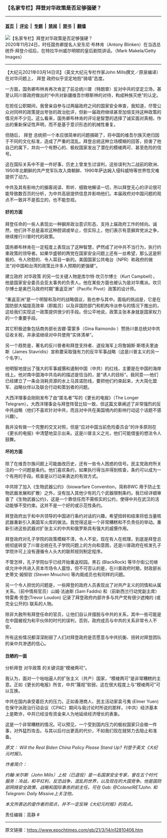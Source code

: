 ### 【名家专栏】拜登对华政策是否足够强硬？

---

#### [首页](../../../..?n12810406) &nbsp;|&nbsp; [评论](../../../../../epoch-comment?n12810406) &nbsp;|&nbsp; [专题](../../../../../epoch-special?n12810406) &nbsp;|&nbsp; [禁闻](../../../../../epoch-news?n12810406) &nbsp;|&nbsp; [禁书](../../../../../books?n12810406) &nbsp;|&nbsp; [翻墙](https://github.com/gfw-breaker/nogfw/blob/master/README.md?n12810406)


<div><img alt="【名家专栏】拜登对华政策是否足够强硬？" class="attachment-djy_600_400 size-djy_600_400 wp-post-image" src="https://i.epochtimes.com/assets/uploads/2021/03/GettyImages-1229769415-700x420-600x400.jpg"/>
<div class="caption">
 2020年11月24日，时任国务卿提名人安东尼·布林肯（Antony Blinken）在当选总统乔·拜登介绍后，在特拉华州威尔明顿的皇后剧院讲话。（Mark Makela/Getty Images）
</div></div><hr/><div class="post_content" id="artbody" itemprop="articleBody">
 <!-- article content begin -->
 <p>
  【大纪元2021年03月14日讯】（英文大纪元专栏作家John Mills撰文／原泉编译）在对华问题上，
  <ok href="https://www.epochtimes.com/gb/tag/%E6%8B%9C%E7%99%BB.html">
   拜登
  </ok>
  政府似乎坚定地抱“骑墙”态度。
 </p>
 <p>
  一方面，国务卿布林肯再次肯定了前总统川普（特朗普）反对中共的坚定立场，甚至认同川普政府做出的“中共对新疆维吾尔穆斯林的对待，构成种族灭绝”的认定。
 </p>
 <p>
  在担任公职期间，我曾亲自参与过两届政府之间的国家安全审查，我知道，尽管公众对同样的政策提出夸张的政治批评，但新一届政府继续甚至加倍支持这种政策的情况并不少见。这么看来，国务卿布林肯的评论是智慧的选择了诚实面对真相，作出的重新保证性声明，而不是基于意识形态的机械性重复。
 </p>
 <p>
  但随后，
  <ok href="https://www.epochtimes.com/gb/tag/%E6%8B%9C%E7%99%BB.html">
   拜登
  </ok>
  总统把一个本应很简单的问题搞砸了，将中国的维吾尔族灭绝归因于不同的文化标准，造成了严重的混乱。拜登总统这种立场模糊的回答，损害了他自己的属下，并向一个有野心的、极权国家发出了潜在的模棱两可、甚至危险的信号。
 </p>
 <p>
  这在国际关系中不是一件好事，历史上曾发生过误判，这些误判为二战前的欧洲、1950年北朝鲜的共产党军队攻入南朝鲜、1990年萨达姆入侵科威特等世界性灾难提供了动力。
 </p>
 <p>
  中共及其有影响力的掮客阅读、聆听、细致地解读一切，所以拜登无心的评论很可能导致数百页的分析，为中共高层提供信息并影响他们。本届政府对中国问题的观点不一致并不是孤立的，也不能忽视。
 </p>
 <h4>
  好的方面
 </h4>
 <p>
  拜登任命的一些人表现出一种摒弃政治意识形态、支持上届政府工作的倾向。诚然，他们并不总是喜欢这种腔调或举止，但实际上，他们表示有意摒弃党派之争，继续推行川普时代的政策。
 </p>
 <p>
  国务卿布林肯在一定程度上表现出了这种智慧，俨然成了对中共不当行为，执行约束政策的领导者。如果华盛顿的两党在国家安全问题上还有一丝希望，那么这是积极的、令人欣慰的、令人耳目一新的。美国国家公共电台（NPR）称政府的做法“对中国和台湾的政策比许多人预期的更强硬”。
 </p>
 <p>
  建立政府
  <ok href="https://www.epochtimes.com/gb/tag/%E5%AF%B9%E5%8D%8E%E6%94%BF%E7%AD%96.html">
   对华政策
  </ok>
  的另一位关键人物是库尔特·坎贝尔博士（Kurt Campbell），他是国家安全委员会亚太事务的负责人。他在某些方面也被认为是对华鹰派。坎贝尔博士是奥巴马政府时期“重返亚洲”（Pacific Pivot）政策的设计师。
 </p>
 <p>
  “重返亚洲”是一个明智和及时的战略倡议，我也参与其中。面临的挑战是，它是在国防部大幅提高效率（即裁员）以及非国防部门和机构冷淡参与的情况下推出的，这给我们实现这一政策提供很少的手段。但公平地说，政策主张本身就是国家权力的一个重要手段。
 </p>
 <p>
  其它积极迹象包括商务部长吉娜·雷蒙多（Gina Raimondo ）赞扬川普总统对中共征收关税，并承诺继续对中共使用“实体清单”。
 </p>
 <p>
  另一个趋势是，著名的反川普者和拜登支持者、退役海军上将詹姆斯·斯塔夫里迪斯（James Stavridis）宣称要采取强有力的反华军事战略（这是川普主义的另一个名字）。
 </p>
 <p>
  他明智地提出了强大的军事威慑和遏制中国（中共）的红线，主要是在中国的海岸线上。他对南中国海中共岛屿的描述是恰当的，是“诱人的目标”。我同意──他们已经建立了一条会消耗资源的水上马其诺防线，要把他们约束起来，大大简化盟军、战略伙伴以及联合行动和策划者的问题。
 </p>
 <p>
  大西洋理事会刚刚发布了由“匿名者”写的《更长的电报》（The Longer Telegram）。大西洋理事会与拜登阵营比较一致，但这篇文章阐述了非常强烈的反中共战略（他们不喜欢针对中共，而且对中共在美国境内的影响行动这个话题不感兴趣）。
 </p>
 <p>
  我并没有做一个完整的交叉对照，但是“应对中国当前危险委员会”的许多原则在《更长的电报》中清楚地显示出来。这是川普主义之光，他们可能借鉴的想法令人鼓舞。
 </p>
 <h4>
  坏的方面
 </h4>
 <p>
  除了在维吾尔族问题上可能曲改历史，还有一些令人困惑的信号。民主党政府所关注的一个问题是条约。他们喜欢条约，如果执行得当并得到核查，条约可以成为一个有用的手段。核查是以行动来表达的有效方式。
 </p>
 <p>
  中共除了加入《生物武器公约》（biowarfare Convention，简称BWC 用于防止生物武器发展和扩散）之外，没有加入其他少有的几个武器限制条约。我已经详细审查了《生物武器公约》，这是一个靠信任而不需核实的公约，使得中共在武汉的活动能够不受约束。这并不是一个好的或示范性条约。
 </p>
 <p>
  拜登政府出于和中共领导的中国进行条约对话的兴趣，希望扭转和结束将低当量核武器重新引入美国军火库的做法。我觉得这是一个非常糟糕和不负责任的举动。重新引进这些武器对扩张主义的中共和俄罗斯具有强大的威慑作用。
 </p>
 <p>
  拜登政府对孔子学院的政策模糊不清，令人不安。现在有人在梳理，到底是拜登总统彻底转变了川普总统在孔子学院问题上的方向和意图，还是川普政府在核发孔子学院许可上没有遵循令人头大的联邦规则制定程序。
 </p>
 <p>
  不管怎样，孔子学院似乎已经开始重返校园。黑石 (BlackRock) 等华尔街公司继续允许中共进入资本市场令人震惊，但不可否认的是，在川普政府时期，财政部长史蒂文·姆努钦 (Steven Mnuchin) 等内阁成员也有同样的问题。
 </p>
 <p>
  另一个令人担忧的问题是，一些拜登的政府人员表现出了对共产主义的同情和从属关系。（前中情局官员）山姆·法迪斯 (Sam Faddis) 和（前新西兰行动党副主席）特雷弗·劳登(Trevor Loudon) 记录了拜登政府内部许多与共产党有很少遮掩的 (或完全公开的) 联系的人物。
 </p>
 <p>
  除非大赦所有拜登任命的官员，让他们自认并摆脱与中共的关系，其中一些可能是在中国被视为和平伙伴的时代的误判，否则，政府成员与中共的关系非常令人不安。
 </p>
 <p>
  所有这些情况都深深削弱了人们对拜登政府是否愿意与中共抗衡、扭转对拜登团队的亲中共渗透的信心。
 </p>
 <h4>
  丑陋的一面
 </h4>
 <p>
  分析拜登
  <ok href="https://www.epochtimes.com/gb/tag/%E5%AF%B9%E5%8D%8E%E6%94%BF%E7%AD%96.html">
   对华政策
  </ok>
  的关键词是“模棱两可”。
 </p>
 <p>
  我认为，面对一个咄咄逼人的扩张主义（共产）国家，“模棱两可”是非常糟糕的主意。正如《更长的电报》所言，中共“蔑视”软弱，这在很大程度上与“模棱两可”可以互换。
 </p>
 <p>
  中共在国内承受着巨大的压力。正如香港商人、民主活动家袁弓夷 (Elmer Yuen) 在保守派政治行动会议（CPAC）期间与我讨论时所说的那样，（中共）经济基本上是欺诈，中共已经没有资金来人为地延续经济增长的表象。
 </p>
 <p>
  这是一个非常糟糕的情况。可以预见，一个受到国内压力的极权国家只会做一件事，对外猛烈攻击。与其以后付出更高的代价，不如我们现在就努力去阻止和准备。
 </p>
 <p>
  <em>
   原文：
   <ok href="https://www.theepochtimes.com/will-the-real-biden-china-policy-please-stand-up_3728249.html">
    Will the Real Biden China Policy Please Stand Up?
   </ok>
   刊登于英文《大纪元时报》。
  </em>
 </p>
 <p>
  <em>
   作者简介：
  </em>
 </p>
 <p>
  <em>
   约翰·米尔斯（John Mills）上校（已退役）是一名国家安全专家，曾在五个时代服务：冷战，和平红利，反恐战争，混乱的世界，以及现在的大国竞争。他是国防部网络安全政策、战略和国际事务的前主任。可在 Gab: @ColonelRETJohn. 和Telegram: Daily Missive上关注他。
  </em>
 </p>
 <p>
  <em>
   本文所表达的是作者的观点，并不一定反映《大纪元时报》的观点。
  </em>
 </p>
 <p>
  责任编辑：高静 #
 </p>
 <!-- article content end -->
 <div id="below_article_ad">
 </div>
</div>


---

原文链接：https://www.epochtimes.com/gb/21/3/14/n12810406.htm